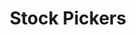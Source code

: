 ---
title: Stock Pickers
permalink: /pdfs/Stock Pickers/index.html
eleventyNavigation:
    key: Stock Pickers
    parent: podcasts
---